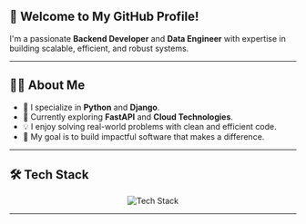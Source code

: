 

<div align="">
  <h2>👋 Welcome to My GitHub Profile!</h2>
  <p>
    I'm a passionate <strong>Backend Developer</strong> and <strong>Data Engineer</strong> with expertise in building scalable, efficient, and robust systems.
  </p>
</div>

---

## 👨‍💻 About Me
- 🔭 I specialize in **Python** and **Django**.
- 🌱 Currently exploring **FastAPI** and **Cloud Technologies**.
- 💡 I enjoy solving real-world problems with clean and efficient code.
- 🎯 My goal is to build impactful software that makes a difference.

---

## 🛠️ Tech Stack
<div align="center">
  <img src="https://skillicons.dev/icons?i=python,django,fastapi,postgres,tailwind,github,anaconda,aws,git,linux,postman,sqlite,vscode" alt="Tech Stack" />
</div>

---

